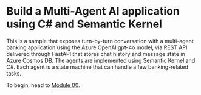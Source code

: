 # Build a Multi-Agent AI application using C# and Semantic Kernel

This is a sample that exposes turn-by-turn conversation with a multi-agent banking application using the Azure OpenAI gpt-4o model, via REST API delivered through FastAPI that stores chat history and message state in Azure Cosmos DB. The agents are implemented using Semantic Kernel and C#. Each agent is a state machine that can handle a few banking-related tasks.

To begin, head to [Module 00](workshop/Module-00.md).